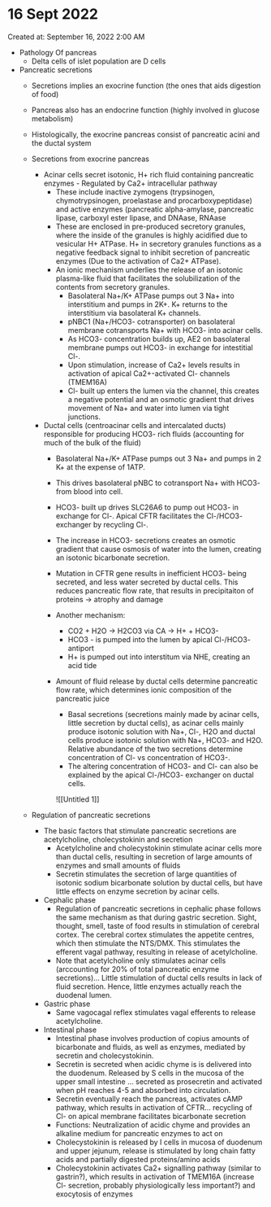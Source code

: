 # 16 Sept 2022

Created at: September 16, 2022 2:00 AM

- Pathology Of pancreas
    - Delta cells of islet population are D cells
- Pancreatic secretions
    - Secretions implies an exocrine function (the ones that aids digestion of food)
    - Pancreas also has an endocrine function (highly involved in glucose metabolism)
    - Histologically, the exocrine pancreas consist of pancreatic acini and the ductal system
    - Secretions from exocrine pancreas
        - Acinar cells secret isotonic, H+ rich fluid containing pancreatic enzymes - Regulated by Ca2+ intracellular pathway
            - These include inactive zymogens (trypsinogen, chymotrypsinogen, proelastase and procarboxypeptidase) and active enzymes (pancreatic alpha-amylase, pancreatic lipase, carboxyl ester lipase, and DNAase, RNAase
            - These are enclosed in pre-produced secretory granules, where the inside of the granules is highly acidified due to vesicular H+ ATPase. H+ in secretory granules functions as a negative feedback signal to inhibit secretion of pancreatic enzymes (Due to the activation of Ca2+ ATPase).
            - An ionic mechanism underlies the release of an isotonic plasma-like fluid that facilitates the solubilization of the contents from secretory granules.
                - Basolateral Na+/K+ ATPase pumps out 3 Na+ into interstitium and pumps in 2K+. K+ returns to the interstitium via basolateral K+ channels.
                - pNBC1 (Na+/HCO3- cotransporter) on basolateral membrane cotransports Na+ with HCO3- into acinar cells.
                - As HCO3- concentration builds up, AE2 on basolateral membrane pumps out HCO3- in exchange for intestitial Cl-.
                - Upon stimulation, increase of Ca2+ levels results in activation of apical Ca2+-activated Cl- channels (TMEM16A)
                - Cl- built up enters the lumen via the channel, this creates a negative potential and an osmotic gradient that drives movement of Na+ and water into lumen via tight junctions.
        - Ductal cells (centroacinar cells and intercalated ducts) responsible for producing HCO3- rich fluids (accounting for much of the bulk of the fluid)
            - Basolateral Na+/K+ ATPase pumps out 3 Na+ and pumps in 2 K+ at the expense of 1ATP.
            - This drives basolateral pNBC to cotransport Na+ with HCO3- from blood into cell.
            - HCO3- built up drives SLC26A6 to pump out HCO3- in exchange for Cl-. Apical CFTR facilitates the Cl-/HCO3- exchanger by recycling Cl-.
            - The increase in HCO3- secretions creates an osmotic gradient that cause osmosis of water into the lumen, creating an isotonic bicarbonate secretion.
            - Mutation in CFTR gene results in inefficient HCO3- being secreted, and less water secreted by ductal cells. This reduces pancreatic flow rate, that results in precipitaiton of proteins → atrophy and damage
            - Another mechanism:
                - CO2 + H2O → H2CO3 via CA → H+ + HCO3-
                - HCO3 - is pumped into the lumen by apical Cl-/HCO3- antiport
                - H+ is pumped out into interstitum via NHE, creating an acid tide
            - Amount of fluid release by ductal cells determine pancreatic flow rate, which determines ionic composition of the pancreatic juice
                - Basal secretions (secretions mainly made by acinar cells, little secretion by ductal cells), as acinar cells mainly produce isotonic solution with Na+, Cl-, H2O and ductal cells produce isotonic solution with Na+, HCO3- and H2O. Relative abundance of the two secretions determine concentration of Cl- vs concentration of HCO3-.
                - The altering concentration of HCO3- and Cl- can also be explained by the apical Cl-/HCO3- exchanger on ductal cells.
                
                ![[Untitled 1]]
                
    - Regulation of pancreatic secretions
        - The basic factors that stimulate pancreatic secretions are acetylcholine, cholecystokinin and secretion
            - Acetylcholine and cholecystokinin stimulate acinar cells more than ductal cells, resulting in secretion of large amounts of enzymes and small amounts of fluids
            - Secretin stimulates the secretion of large quantities of isotonic sodium bicarbonate solution by ductal cells, but have little effects on enzyme secretion by acinar cells.
        - Cephalic phase
            - Regulation of pancreatic secretions in cephalic phase follows the same mechanism as that during gastric secretion. Sight, thought, smell, taste of food results in stimulation of cerebral cortex. The cerebral cortex stimulates the appetite centres, which then stimulate the NTS/DMX. This stimulates the efferent vagal pathway, resulting in release of acetylcholine.
            - Note that acetylcholine only stimulates acinar cells (arccounting for 20% of total pancreatic enzyme secretions)… Little stimulation of ductal cells results in lack of fluid secretion. Hence, little enzymes actually reach the duodenal lumen.
        - Gastric phase
            - Same vagocagal reflex stimulates vagal efferents to release acetylcholine.
        - Intestinal phase
            - Intestinal phase involves production of copius amounts of bicarbonate and fluids, as well as enzymes, mediated by secretin and cholecystokinin.
            - Secretin is secreted when acidic chyme is is delivered into the duodenum. Released by S cells in the mucosa of the upper small intestine … secreted as prosecretin and activated when pH reaches 4-5 and absorbed into circulation.
            - Secretin eventually reach the pancreas, activates cAMP pathway, which results in activation of CFTR… recycling of Cl- on apical membrane facilitates bicarbonate secretion
            - Functions: Neutralization of acidic chyme and provides an alkaline medium for pancreatic enzymes to act on
            - Cholecystokinin is released by I cells in mucosa of duodenum and upper jejunum, release is stimulated by long chain fatty acids and partially digested proteins/amino acids
            - Cholecystokinin activates Ca2+ signalling pathway (similar to gastrin?), which results in activation of TMEM16A (increase Cl- secretion, probably physiologically less important?) and exocytosis of enzymes